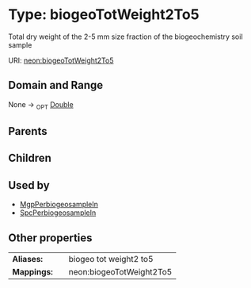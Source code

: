 
# Type: biogeoTotWeight2To5


Total dry weight of the 2-5 mm size fraction of the biogeochemistry soil sample

URI: [neon:biogeoTotWeight2To5](https://data.neonscience.org/biogeoTotWeight2To5)


## Domain and Range

None ->  <sub>OPT</sub> [Double](types/Double.md)

## Parents


## Children


## Used by

 * [MgpPerbiogeosampleIn](MgpPerbiogeosampleIn.md)
 * [SpcPerbiogeosampleIn](SpcPerbiogeosampleIn.md)

## Other properties

|  |  |  |
| --- | --- | --- |
| **Aliases:** | | biogeo tot weight2 to5 |
| **Mappings:** | | neon:biogeoTotWeight2To5 |

